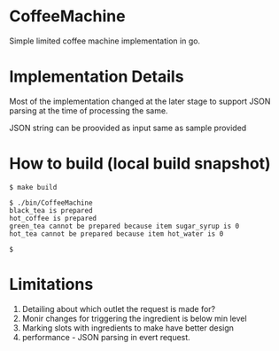 # CoffeeMachine
Simple limited coffee machine implementation in go.

# Implementation Details
Most of the implementation changed at the later stage to support JSON parsing at the time of processing the same.

JSON string can be proovided as input same as sample provided 
# How to build (local build snapshot)
```
$ make build

$ ./bin/CoffeeMachine 
black_tea is prepared
hot_coffee is prepared
green_tea cannot be prepared because item sugar_syrup is 0
hot_tea cannot be prepared because item hot_water is 0

$ 
```
# Limitations
1. Detailing about which outlet the request is made for?
2. Monir changes for triggering the ingredient is below min level
3. Marking slots with ingredients to make have better design
4. performance - JSON parsing in evert request.
